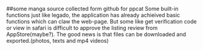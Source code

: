 ##some manga source collected form github for ppcat
Some built-in functions just like legado, the application has already achieived basic functions which can claw the web-page. But some like get verification code or view in safari is difficult to approve the listing review from AppStore(maybe?). The good news is that files can be downloaded and exported.(photos, texts and mp4 videos)

